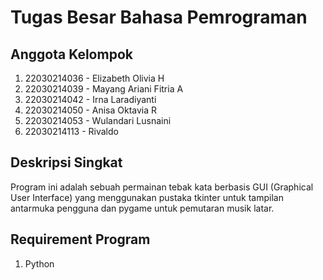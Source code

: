 # Tugas Besar Bahasa Pemrograman
## Anggota Kelompok
1. 22030214036 - Elizabeth Olivia H
2. 22030214039 - Mayang Ariani Fitria A
3. 22030214042 - Irna Laradiyanti
4. 22030214050 - Anisa Oktavia R
5. 22030214053 - Wulandari Lusnaini
6. 22030214113 - Rivaldo

## Deskripsi Singkat
Program ini adalah sebuah permainan tebak kata berbasis GUI (Graphical User Interface) yang menggunakan pustaka tkinter untuk tampilan antarmuka pengguna dan pygame untuk pemutaran musik latar. 

## Requirement Program
1. Python

